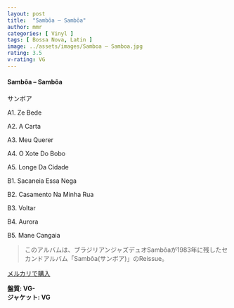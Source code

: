 ```yaml
---
layout: post
title:  "Sambôa – Sambôa"
author: mmr
categories: [ Vinyl ]
tags: [ Bossa Nova, Latin ]
image: ../assets/images/Samboa – Samboa.jpg
rating: 3.5
v-rating: VG
---
```


#### Sambôa – Sambôa

サンボア

A1. Ze Bede

A2. A Carta

A3. Meu Querer

A4. O Xote Do Bobo

A5. Longe Da Cidade

B1. Sacaneia Essa Nega

B2. Casamento Na Minha Rua

B3. Voltar

B4. Aurora

B5. Mane Cangaia

> このアルバムは、ブラジリアンジャズデュオSambôaが1983年に残したセカンドアルバム「Sambôa(サンボア)」のReissue。

[メルカリで購入](https://jp.mercari.com/item/m50258668911)

<div class="mt-4 mb-4 d-flex align-items-center">
<strong class="mr-1">盤質: VG-</strong>
</div>
<div class="mt-4 mb-4 d-flex align-items-center">
<strong class="mr-1">ジャケット: VG</strong>
</div>
